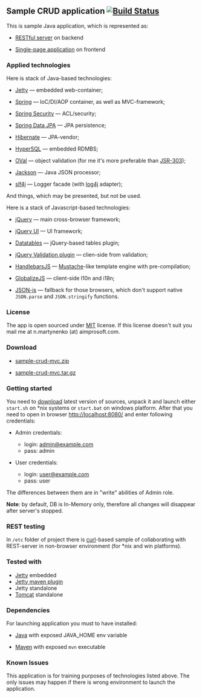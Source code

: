 ## Sample CRUD application [![Build Status](https://travis-ci.org/nmartynenko/sample-crud-mvc.png?branch=master)](https://travis-ci.org/nmartynenko/sample-crud-mvc)

This is sample Java application, which is represented as:

- <a href="http://en.wikipedia.org/wiki/Representational_state_transfer">RESTful server</a> on backend

- <a href="http://en.wikipedia.org/wiki/Single-page_application">Single-page application</a> on frontend

### Applied technologies ###
Here is stack of Java-based technologies:

- [Jetty](http://www.eclipse.org/jetty/) &mdash; embedded web-container;

- [Spring](http://www.springsource.org/) &mdash; IoC/DI/AOP container, as well as MVC-framework;

- [Spring Security](http://www.springsource.org/spring-security/) &mdash; ACL/security;

- [Spring Data JPA](http://www.springsource.org/spring-data/jpa) &mdash; JPA persistence;

- [Hibernate](http://www.hibernate.org/) &mdash; JPA-vendor;

- [HyperSQL](http://hsqldb.org/) &mdash; embedded RDMBS;

- [OVal](http://oval.sourceforge.net/) &mdash; object validation (for me it's more preferable than [JSR-303](http://jcp.org/en/jsr/detail?id=303));

- [Jackson](http://jackson.codehaus.org/) &mdash; Java JSON processor;

- [slf4j](http://www.slf4j.org/) &mdash; Logger facade (with [log4j](http://logging.apache.org/log4j/) adapter);

And things, which may be presented, but not be used.

Here is a stack of Javascript-based technologies:

- [jQuery](http://jquery.com/) &mdash; main cross-browser framework;

- [jQuery UI](http://jqueryui.com/) &mdash; UI framework;

- [Datatables](http://datatables.net/) &mdash; jQuery-based tables plugin;

- [jQuery Validation plugin](http://bassistance.de/jquery-plugins/jquery-plugin-validation/) &mdash; clien-side from validation;

- [HandlebarsJS](http://handlebarsjs.com/) &mdash; [Mustache](http://mustache.github.com/)-like template engine with pre-compilation;

- [GlobalizeJS](https://github.com/jquery/globalize) &mdash; client-side l10n and i18n;

- [JSON-js](https://github.com/douglascrockford/JSON-js/) &mdash; fallback for those browsers, which don't support native ```JSON.parse``` and ```JSON.stringify``` functions.

### License ###
The app is open sourced under <a href="http://www.opensource.org/licenses/mit-license.php">MIT</a> license.
If this license doesn't suit you mail me at n.martynenko (at) aimprosoft.com.

### Download ###

* <a href="https://github.com/nmartynenko/sample-crud-mvc/zipball/master">sample-crud-mvc.zip</a>

* <a href="https://github.com/nmartynenko/sample-crud-mvc/tarball/master">sample-crud-mvc.tar.gz</a>

### Getting started ###
You need to [download](#download) latest version of sources, unpack it and launch either ```start.sh``` on *nix systems or ```start.bat``` on windows platform.
After that you need to open in browser [http://localhost:8080/](http://localhost:8080/) and enter following credentials:

- Admin credentials:
	- login: admin@example.com
	- pass:  admin

- User credentials:
	- login: user@example.com
	- pass:  user

The differences between them are in "write" abilities of Admin role.

__Note__: by default, DB is In-Memory only, therefore all changes will disappear after server's stopped.

### REST testing ###
In ```/etc``` folder of project there is [curl](http://curl.haxx.se/)-based sample of collaborating with REST-server in non-browser environment (for *nix and win platforms).

### Tested with ###
- [Jetty](http://www.eclipse.org/jetty/) embedded
- [Jetty maven plugin](http://www.eclipse.org/jetty/documentation/current/jetty-maven-plugin.html)
- Jetty standalone
- [Tomcat](http://tomcat.apache.org/) standalone

### Dependencies ###
For launching application you must to have installed:

- <a href="http://www.oracle.com/technetwork/java/index.html">Java</a> with exposed JAVA_HOME env variable

- <a href="http://maven.apache.org/">Maven</a> with exposed ```mvn``` executable

### Known Issues ###
This application is for training purposes of technologies listed above.
The only issues may happen if there is wrong environment to launch the application.
